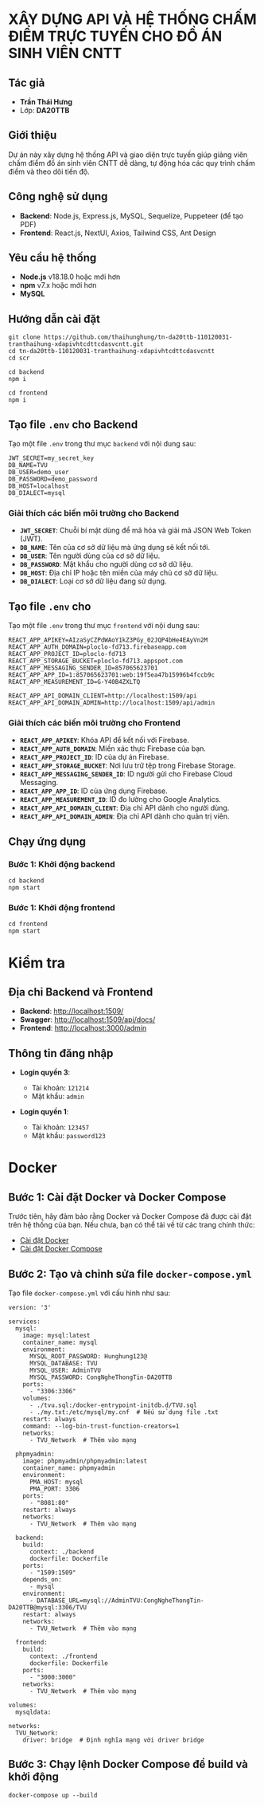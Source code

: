 # XÂY DỰNG API VÀ HỆ THỐNG CHẤM ĐIỂM TRỰC TUYẾN CHO ĐỒ ÁN SINH VIÊN CNTT

## Tác giả
- **Trần Thái Hưng**
- Lớp: **DA20TTB**

## Giới thiệu
Dự án này xây dựng hệ thống API và giao diện trực tuyến giúp giảng viên chấm điểm đồ án sinh viên CNTT dễ dàng, tự động hóa các quy trình chấm điểm và theo dõi tiến độ.

## Công nghệ sử dụng
- **Backend**: Node.js, Express.js, MySQL, Sequelize, Puppeteer (để tạo PDF)
- **Frontend**: React.js, NextUI, Axios, Tailwind CSS, Ant Design

## Yêu cầu hệ thống
- **Node.js** v18.18.0 hoặc mới hơn
- **npm** v7.x hoặc mới hơn
- **MySQL**

## Hướng dẫn cài đặt
```env
git clone https://github.com/thaihunghung/tn-da20ttb-110120031-tranthaihung-xdapivhtcdttcdasvcntt.git
cd tn-da20ttb-110120031-tranthaihung-xdapivhtcdttcdasvcntt
cd scr
```
```env
cd backend
npm i
```
```env
cd frontend
npm i
```
## Tạo file `.env` cho Backend
Tạo một file `.env` trong thư mục `backend` với nội dung sau:

```env
JWT_SECRET=my_secret_key
DB_NAME=TVU
DB_USER=demo_user
DB_PASSWORD=demo_password
DB_HOST=localhost
DB_DIALECT=mysql
```
### Giải thích các biến môi trường cho Backend

- **`JWT_SECRET`**: Chuỗi bí mật dùng để mã hóa và giải mã JSON Web Token (JWT). 
- **`DB_NAME`**: Tên của cơ sở dữ liệu mà ứng dụng sẽ kết nối tới. 
- **`DB_USER`**: Tên người dùng của cơ sở dữ liệu. 
- **`DB_PASSWORD`**: Mật khẩu cho người dùng cơ sở dữ liệu. 
- **`DB_HOST`**:  Địa chỉ IP hoặc tên miền của máy chủ cơ sở dữ liệu. 
- **`DB_DIALECT`**: Loại cơ sở dữ liệu đang sử dụng. 

## Tạo file `.env` cho 
Tạo một file `.env` trong thư mục `frontend` với nội dung sau:

```env
REACT_APP_APIKEY=AIzaSyCZPdWAoY1kZ3PGy_02JQP4bHe4EAyVn2M
REACT_APP_AUTH_DOMAIN=ploclo-fd713.firebaseapp.com
REACT_APP_PROJECT_ID=ploclo-fd713
REACT_APP_STORAGE_BUCKET=ploclo-fd713.appspot.com
REACT_APP_MESSAGING_SENDER_ID=857065623701
REACT_APP_APP_ID=1:857065623701:web:19f5ea47b15996b4fccb9c
REACT_APP_MEASUREMENT_ID=G-Y40B4ZXLTQ

REACT_APP_API_DOMAIN_CLIENT=http://localhost:1509/api
REACT_APP_API_DOMAIN_ADMIN=http://localhost:1509/api/admin
```
### Giải thích các biến môi trường cho Frontend

- **`REACT_APP_APIKEY`**: Khóa API để kết nối với Firebase.
- **`REACT_APP_AUTH_DOMAIN`**: Miền xác thực Firebase của bạn.
- **`REACT_APP_PROJECT_ID`**: ID của dự án Firebase.
- **`REACT_APP_STORAGE_BUCKET`**: Nơi lưu trữ tệp trong Firebase Storage.
- **`REACT_APP_MESSAGING_SENDER_ID`**: ID người gửi cho Firebase Cloud Messaging.
- **`REACT_APP_APP_ID`**: ID của ứng dụng Firebase.
- **`REACT_APP_MEASUREMENT_ID`**: ID đo lường cho Google Analytics.
- **`REACT_APP_API_DOMAIN_CLIENT`**: Địa chỉ API dành cho người dùng.
- **`REACT_APP_API_DOMAIN_ADMIN`**: Địa chỉ API dành cho quản trị viên.

## Chạy ứng dụng

### Bước 1: Khởi động backend
```env
cd backend
npm start
```
### Bước 1: Khởi động frontend
```env
cd frontend
npm start
```
# Kiểm tra 
## Địa chỉ Backend và Frontend

- **Backend**: [http://localhost:1509/](http://localhost:1509/)
- **Swagger**: [http://localhost:1509/api/docs/](http://localhost:1509/api/docs/)
- **Frontend**: [http://localhost:3000/admin](http://localhost:3000/admin)

## Thông tin đăng nhập

- **Login quyền 3**: 
  - Tài khoản: `121214` 
  - Mật khẩu: `admin`
  
- **Login quyền 1**: 
  - Tài khoản: `123457` 
  - Mật khẩu: `password123`
#
# Docker
## Bước 1: Cài đặt Docker và Docker Compose

Trước tiên, hãy đảm bảo rằng Docker và Docker Compose đã được cài đặt trên hệ thống của bạn. Nếu chưa, bạn có thể tải về từ các trang chính thức:

- [Cài đặt Docker](https://www.docker.com/get-started)
- [Cài đặt Docker Compose](https://docs.docker.com/compose/install/)

## Bước 2: Tạo và chỉnh sửa file `docker-compose.yml`

Tạo file `docker-compose.yml` với cấu hình như sau:
```env
version: '3'

services:
  mysql:
    image: mysql:latest
    container_name: mysql
    environment:
      MYSQL_ROOT_PASSWORD: Hunghung123@
      MYSQL_DATABASE: TVU
      MYSQL_USER: AdminTVU
      MYSQL_PASSWORD: CongNgheThongTin-DA20TTB
    ports:
      - "3306:3306"
    volumes:
      - ./tvu.sql:/docker-entrypoint-initdb.d/TVU.sql
      - ./my.txt:/etc/mysql/my.cnf  # Nếu sử dụng file .txt
    restart: always
    command: --log-bin-trust-function-creators=1
    networks:
      - TVU_Network  # Thêm vào mạng

  phpmyadmin:
    image: phpmyadmin/phpmyadmin:latest
    container_name: phpmyadmin
    environment:
      PMA_HOST: mysql
      PMA_PORT: 3306
    ports:
      - "8081:80"
    restart: always
    networks:
      - TVU_Network  # Thêm vào mạng

  backend:
    build:
      context: ./backend
      dockerfile: Dockerfile
    ports:
      - "1509:1509"
    depends_on:
      - mysql
    environment:
      - DATABASE_URL=mysql://AdminTVU:CongNgheThongTin-DA20TTB@mysql:3306/TVU
    restart: always
    networks:
      - TVU_Network  # Thêm vào mạng
    
  frontend:
    build:
      context: ./frontend
      dockerfile: Dockerfile
    ports:
      - "3000:3000"
    networks:
      - TVU_Network  # Thêm vào mạng

volumes:
  mysqldata:

networks:
  TVU_Network:
    driver: bridge  # Định nghĩa mạng với driver bridge
```
## Bước 3: Chạy lệnh Docker Compose để build và khởi động
```env
docker-compose up --build
```

